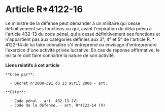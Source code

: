 # Article R*4122-16

Le ministre de la défense peut demander à un militaire qui cesse définitivement ses fonctions ou qui, avant l'expiration du
délai prévu à l'article 432-13 du code pénal, qui a cessé définitivement ses fonctions et n'appartient pas aux catégories
définies aux 3°, 4° et 5° de l'article R. * 4122-14 de lui faire connaître s'il entreprend ou envisage d'entreprendre
l'exercice d'une activité privée lucrative. En cas de réponse affirmative, le militaire doit faire connaître la nature de son
activité.

**Liens relatifs à cet article**

	**Créé par**:

	  - Décret n°2008-391 du 23 avril 2008 - art.

	**Cite**:

	  - Code pénal - art. 432-13 (V)
	  - Code de la défense. - art. R*4122-14 (V)
